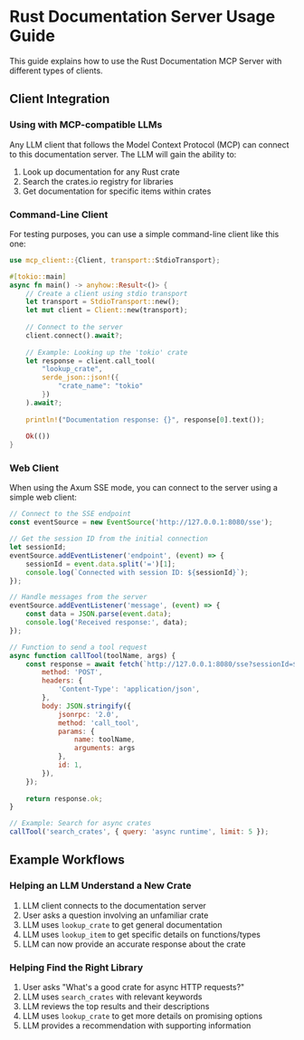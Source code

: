 # Rust Documentation Server Usage Guide

This guide explains how to use the Rust Documentation MCP Server with different types of clients.

## Client Integration

### Using with MCP-compatible LLMs

Any LLM client that follows the Model Context Protocol (MCP) can connect to this documentation server. The LLM will gain the ability to:

1. Look up documentation for any Rust crate
2. Search the crates.io registry for libraries
3. Get documentation for specific items within crates

### Command-Line Client

For testing purposes, you can use a simple command-line client like this one:

```rust
use mcp_client::{Client, transport::StdioTransport};

#[tokio::main]
async fn main() -> anyhow::Result<()> {
    // Create a client using stdio transport
    let transport = StdioTransport::new();
    let mut client = Client::new(transport);
    
    // Connect to the server
    client.connect().await?;
    
    // Example: Looking up the 'tokio' crate
    let response = client.call_tool(
        "lookup_crate", 
        serde_json::json!({
            "crate_name": "tokio"
        })
    ).await?;
    
    println!("Documentation response: {}", response[0].text());
    
    Ok(())
}
```

### Web Client

When using the Axum SSE mode, you can connect to the server using a simple web client:

```javascript
// Connect to the SSE endpoint
const eventSource = new EventSource('http://127.0.0.1:8080/sse');

// Get the session ID from the initial connection
let sessionId;
eventSource.addEventListener('endpoint', (event) => {
    sessionId = event.data.split('=')[1];
    console.log(`Connected with session ID: ${sessionId}`);
});

// Handle messages from the server
eventSource.addEventListener('message', (event) => {
    const data = JSON.parse(event.data);
    console.log('Received response:', data);
});

// Function to send a tool request
async function callTool(toolName, args) {
    const response = await fetch(`http://127.0.0.1:8080/sse?sessionId=${sessionId}`, {
        method: 'POST',
        headers: {
            'Content-Type': 'application/json',
        },
        body: JSON.stringify({
            jsonrpc: '2.0',
            method: 'call_tool',
            params: {
                name: toolName,
                arguments: args
            },
            id: 1,
        }),
    });
    
    return response.ok;
}

// Example: Search for async crates
callTool('search_crates', { query: 'async runtime', limit: 5 });
```

## Example Workflows

### Helping an LLM Understand a New Crate

1. LLM client connects to the documentation server
2. User asks a question involving an unfamiliar crate
3. LLM uses `lookup_crate` to get general documentation
4. LLM uses `lookup_item` to get specific details on functions/types
5. LLM can now provide an accurate response about the crate

### Helping Find the Right Library

1. User asks "What's a good crate for async HTTP requests?"
2. LLM uses `search_crates` with relevant keywords
3. LLM reviews the top results and their descriptions
4. LLM uses `lookup_crate` to get more details on promising options
5. LLM provides a recommendation with supporting information